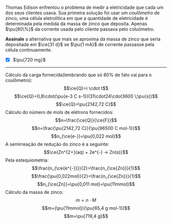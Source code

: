 Thomas Edison enfrentou o problema de medir a eletricidade que cada um dos seus clientes usava. Sua primeira solução foi usar um *coulômetro* de zinco, uma célula eletrolítica em que a quantidade de eletricidade é determinada pela medida da massa de zinco que deposita. Apenas $\pu{80\%}$ da corrente usada pelo cliente passava pelo coluômetro.

**Assinale** a alternativa que mais se aproxima da massa de zinco que seria depositada em $\ce{31 d}$ se $\pu{1 mA}$ de corrente passasse pela célula continuamente.

- [x] $\pu{720 mg}$


---

Cálculo da carga fornecida(lembrando que só 80% de fato vai para o coulômetro):
$$\ce{Q}=i \cdot t$$
$$\ce{Q}=0,8\cdot(\pu{e-3 C s-1})(31\cdot24\cdot3600 \;\pu{s})$$
$$\ce{Q}=\pu{2142,72 C}$$
Cálculo do número de mols de elétrons fornecidos:
$$n=\frac{\ce{Q}}{\ce{F}}$$
$$n=\frac{\pu{2142,72 C}}{\pu{96500 C mol-1}}$$
$$n_{\ce{e-}}=\pu{0,022 mol}$$
A semirreação de redução do zinco é a seguinte:
$$\ce{Zn^{2+}(aq) + 2e^{-} -> Zn(s)}$$
Pela estequiometria:
$$\frac{n_{\ce{e^{-}}}}{2}=\frac{n_{\ce{Zn}}}{1}$$
$$\frac{\pu{0,022mol}}{2}=\frac{n_{\ce{Zn}}}{1}$$
$$n_{\ce{Zn}}=\pu{0,011 mol}=\pu{11mmol}$$
Cálculo da massa de zinco:
$$m=n \cdot M$$
$$m=(\pu{11mmol})(\pu{65,4 g mol-1})$$
$$m=\pu{719,4 g}$$

